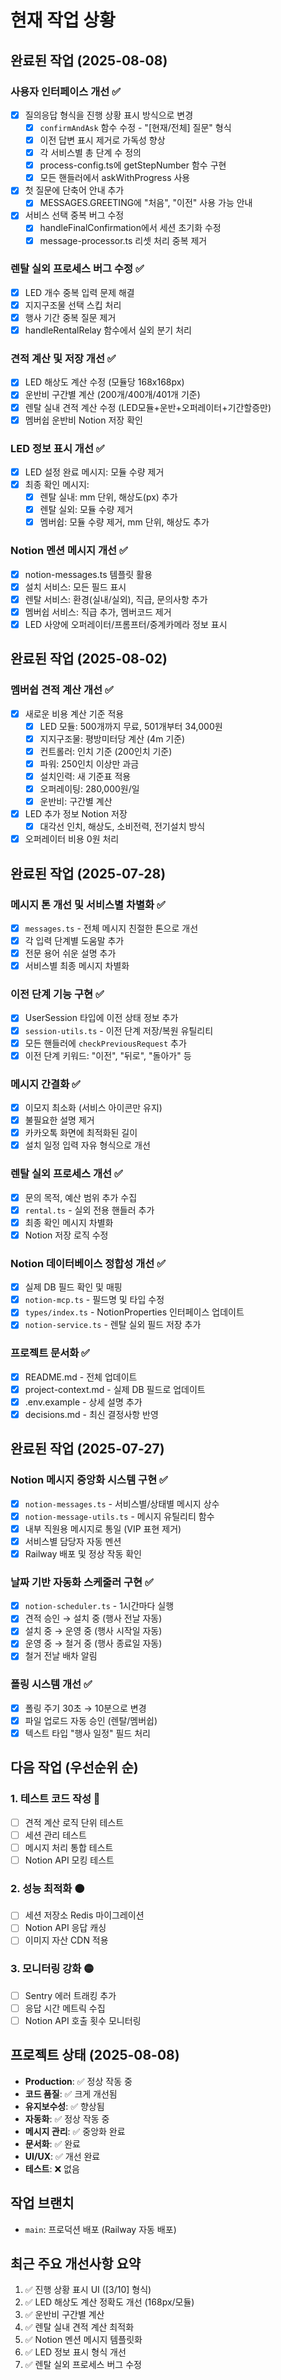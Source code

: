 # 현재 작업 상황

## 완료된 작업 (2025-08-08)

### 사용자 인터페이스 개선 ✅
- [x] 질의응답 형식을 진행 상황 표시 방식으로 변경
  - [x] `confirmAndAsk` 함수 수정 - "[현재/전체] 질문" 형식
  - [x] 이전 답변 표시 제거로 가독성 향상
  - [x] 각 서비스별 총 단계 수 정의
  - [x] process-config.ts에 getStepNumber 함수 구현
  - [x] 모든 핸들러에서 askWithProgress 사용
- [x] 첫 질문에 단축어 안내 추가
  - [x] MESSAGES.GREETING에 "처음", "이전" 사용 가능 안내
- [x] 서비스 선택 중복 버그 수정
  - [x] handleFinalConfirmation에서 세션 초기화 수정
  - [x] message-processor.ts 리셋 처리 중복 제거

### 렌탈 실외 프로세스 버그 수정 ✅
- [x] LED 개수 중복 입력 문제 해결
- [x] 지지구조물 선택 스킵 처리
- [x] 행사 기간 중복 질문 제거
- [x] handleRentalRelay 함수에서 실외 분기 처리

### 견적 계산 및 저장 개선 ✅
- [x] LED 해상도 계산 수정 (모듈당 168x168px)
- [x] 운반비 구간별 계산 (200개/400개/401개 기준)
- [x] 렌탈 실내 견적 계산 수정 (LED모듈+운반+오퍼레이터+기간할증만)
- [x] 멤버쉽 운반비 Notion 저장 확인

### LED 정보 표시 개선 ✅
- [x] LED 설정 완료 메시지: 모듈 수량 제거
- [x] 최종 확인 메시지: 
  - [x] 렌탈 실내: mm 단위, 해상도(px) 추가
  - [x] 렌탈 실외: 모듈 수량 제거
  - [x] 멤버쉽: 모듈 수량 제거, mm 단위, 해상도 추가

### Notion 멘션 메시지 개선 ✅
- [x] notion-messages.ts 템플릿 활용
- [x] 설치 서비스: 모든 필드 표시
- [x] 렌탈 서비스: 환경(실내/실외), 직급, 문의사항 추가
- [x] 멤버쉽 서비스: 직급 추가, 멤버코드 제거
- [x] LED 사양에 오퍼레이터/프롬프터/중계카메라 정보 표시

## 완료된 작업 (2025-08-02)

### 멤버쉽 견적 계산 개선 ✅
- [x] 새로운 비용 계산 기준 적용
  - [x] LED 모듈: 500개까지 무료, 501개부터 34,000원
  - [x] 지지구조물: 평방미터당 계산 (4m 기준)
  - [x] 컨트롤러: 인치 기준 (200인치 기준)
  - [x] 파워: 250인치 이상만 과금
  - [x] 설치인력: 새 기준표 적용
  - [x] 오퍼레이팅: 280,000원/일
  - [x] 운반비: 구간별 계산
- [x] LED 추가 정보 Notion 저장
  - [x] 대각선 인치, 해상도, 소비전력, 전기설치 방식
- [x] 오퍼레이터 비용 0원 처리

## 완료된 작업 (2025-07-28)

### 메시지 톤 개선 및 서비스별 차별화 ✅
- [x] `messages.ts` - 전체 메시지 친절한 톤으로 개선
- [x] 각 입력 단계별 도움말 추가
- [x] 전문 용어 쉬운 설명 추가
- [x] 서비스별 최종 메시지 차별화

### 이전 단계 기능 구현 ✅
- [x] UserSession 타입에 이전 상태 정보 추가
- [x] `session-utils.ts` - 이전 단계 저장/복원 유틸리티
- [x] 모든 핸들러에 `checkPreviousRequest` 추가
- [x] 이전 단계 키워드: "이전", "뒤로", "돌아가" 등

### 메시지 간결화 ✅
- [x] 이모지 최소화 (서비스 아이콘만 유지)
- [x] 불필요한 설명 제거
- [x] 카카오톡 화면에 최적화된 길이
- [x] 설치 일정 입력 자유 형식으로 개선

### 렌탈 실외 프로세스 개선 ✅
- [x] 문의 목적, 예산 범위 추가 수집
- [x] `rental.ts` - 실외 전용 핸들러 추가
- [x] 최종 확인 메시지 차별화
- [x] Notion 저장 로직 수정

### Notion 데이터베이스 정합성 개선 ✅
- [x] 실제 DB 필드 확인 및 매핑
- [x] `notion-mcp.ts` - 필드명 및 타입 수정
- [x] `types/index.ts` - NotionProperties 인터페이스 업데이트
- [x] `notion-service.ts` - 렌탈 실외 필드 저장 추가

### 프로젝트 문서화 ✅
- [x] README.md - 전체 업데이트
- [x] project-context.md - 실제 DB 필드로 업데이트
- [x] .env.example - 상세 설명 추가
- [x] decisions.md - 최신 결정사항 반영

## 완료된 작업 (2025-07-27)

### Notion 메시지 중앙화 시스템 구현 ✅
- [x] `notion-messages.ts` - 서비스별/상태별 메시지 상수
- [x] `notion-message-utils.ts` - 메시지 유틸리티 함수
- [x] 내부 직원용 메시지로 통일 (VIP 표현 제거)
- [x] 서비스별 담당자 자동 멘션
- [x] Railway 배포 및 정상 작동 확인

### 날짜 기반 자동화 스케줄러 구현 ✅
- [x] `notion-scheduler.ts` - 1시간마다 실행
- [x] 견적 승인 → 설치 중 (행사 전날 자동)
- [x] 설치 중 → 운영 중 (행사 시작일 자동)
- [x] 운영 중 → 철거 중 (행사 종료일 자동)
- [x] 철거 전날 배차 알림

### 폴링 시스템 개선 ✅
- [x] 폴링 주기 30초 → 10분으로 변경
- [x] 파일 업로드 자동 승인 (렌탈/멤버쉽)
- [x] 텍스트 타입 "행사 일정" 필드 처리

## 다음 작업 (우선순위 순)

### 1. 테스트 코드 작성 🔴
- [ ] 견적 계산 로직 단위 테스트
- [ ] 세션 관리 테스트
- [ ] 메시지 처리 통합 테스트
- [ ] Notion API 모킹 테스트

### 2. 성능 최적화 🟠
- [ ] 세션 저장소 Redis 마이그레이션
- [ ] Notion API 응답 캐싱
- [ ] 이미지 자산 CDN 적용

### 3. 모니터링 강화 🟡
- [ ] Sentry 에러 트래킹 추가
- [ ] 응답 시간 메트릭 수집
- [ ] Notion API 호출 횟수 모니터링

## 프로젝트 상태 (2025-08-08)
- **Production**: ✅ 정상 작동 중
- **코드 품질**: ✅ 크게 개선됨
- **유지보수성**: ✅ 향상됨
- **자동화**: ✅ 정상 작동 중
- **메시지 관리**: ✅ 중앙화 완료
- **문서화**: ✅ 완료
- **UI/UX**: ✅ 개선 완료
- **테스트**: ❌ 없음

## 작업 브랜치
- `main`: 프로덕션 배포 (Railway 자동 배포)

## 최근 주요 개선사항 요약
1. ✅ 진행 상황 표시 UI ([3/10] 형식)
2. ✅ LED 해상도 계산 정확도 개선 (168px/모듈)
3. ✅ 운반비 구간별 계산
4. ✅ 렌탈 실내 견적 계산 최적화
5. ✅ Notion 멘션 메시지 템플릿화
6. ✅ LED 정보 표시 형식 개선
7. ✅ 렌탈 실외 프로세스 버그 수정
